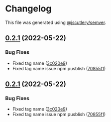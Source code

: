 # Changelog

This file was generated using [@jscutlery/semver](https://github.com/jscutlery/semver).

## [0.2.1](https://github.com/DiogoVCS/nx-graphql-mesh/compare/graphql-mesh-0.2.0...graphql-mesh-0.2.1) (2022-05-22)


### Bug Fixes

* Fixed tag name ([3c020e9](https://github.com/DiogoVCS/nx-graphql-mesh/commit/3c020e969786ad642501ffef60a1e9fb505cb463))
* Fixed tag name issue npm pusblish ([70855f1](https://github.com/DiogoVCS/nx-graphql-mesh/commit/70855f15a8e91243f5f90f7a59b9e038555dbd4c))



## [0.2.1](https://github.com/DiogoVCS/nx-graphql-mesh/compare/graphql-mesh-0.2.0...graphql-mesh-0.2.1) (2022-05-22)


### Bug Fixes

* Fixed tag name ([3c020e9](https://github.com/DiogoVCS/nx-graphql-mesh/commit/3c020e969786ad642501ffef60a1e9fb505cb463))
* Fixed tag name issue npm pusblish ([70855f1](https://github.com/DiogoVCS/nx-graphql-mesh/commit/70855f15a8e91243f5f90f7a59b9e038555dbd4c))
